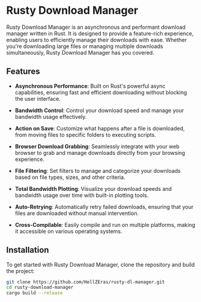 # Rusty Download Manager

Rusty Download Manager is an asynchronous and performant download manager written in Rust. It is designed to provide a feature-rich experience, enabling users to efficiently manage their downloads with ease. Whether you're downloading large files or managing multiple downloads simultaneously, Rusty Download Manager has you covered.

## Features

- **Asynchronous Performance**: Built on Rust's powerful async capabilities, ensuring fast and efficient downloading without blocking the user interface.
  
- **Bandwidth Control**: Control your download speed and manage your bandwidth usage effectively.

- **Action on Save**: Customize what happens after a file is downloaded, from moving files to specific folders to executing scripts.

- **Browser Download Grabbing**: Seamlessly integrate with your web browser to grab and manage downloads directly from your browsing experience.

- **File Filtering**: Set filters to manage and categorize your downloads based on file types, sizes, and other criteria.

- **Total Bandwidth Plotting**: Visualize your download speeds and bandwidth usage over time with built-in plotting tools.

- **Auto-Retrying**: Automatically retry failed downloads, ensuring that your files are downloaded without manual intervention.

- **Cross-Compilable**: Easily compile and run on multiple platforms, making it accessible on various operating systems.

## Installation

To get started with Rusty Download Manager, clone the repository and build the project:

```bash
git clone https://github.com/HellZEras/rusty-dl-manager.git
cd rusty-download-manager
cargo build --release
